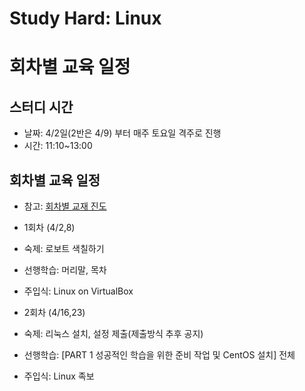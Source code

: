 # Study Hard: Linux

# 회차별 교육 일정

## 스터디 시간

* 날짜: 4/2일(2반은 4/9) 부터 매주 토요일 격주로 진행 
* 시간: 11:10~13:00

## 회차별 교육 일정

* 참고: [회차별 교재 진도](TOC.md)

- 1회차 (4/2,8)
 - 숙제: 로보트 색칠하기
 - 선행학습: 머리말, 목차
 - 주입식: Linux on VirtualBox

- 2회차 (4/16,23)
 - 숙제: 리눅스 설치, 설정 제출(제출방식 추후 공지)
 - 선행학습: [PART 1 성공적인 학습을 위한 준비 작업 및 CentOS 설치] 전체
 - 주입식: Linux 족보

